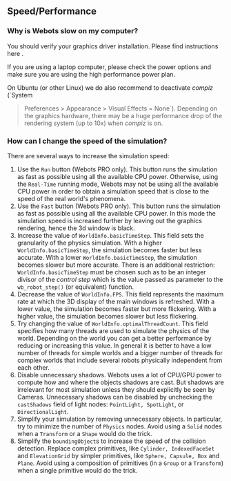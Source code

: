 ## Speed/Performance

### Why is Webots slow on my computer?

You should verify your graphics driver installation. Please find instructions
here .

If you are using a laptop computer, please check the power options and make sure
you are using the high performance power plan.

On Ubuntu (or other Linux) we do also recommend to deactivate *compiz* (`System
> Preferences > Appearance > Visual Effects = None`). Depending on the graphics
hardware, there may be a huge performance drop of the rendering system (up to
10x) when *compiz* is on.

### How can I change the speed of the simulation?

There are several ways to increase the simulation speed:

1. Use the `Run` button (Webots PRO only). This button runs the simulation as fast
as possible using all the available CPU power. Otherwise, using the `Real-Time`
running mode, Webots may not be using all the available CPU power in order to
obtain a simulation speed that is close to the speed of the real world's
phenomena.
2. Use the `Fast` button (Webots PRO only). This button runs the simulation as fast
as possible using all the available CPU power. In this mode the simulation speed
is increased further by leaving out the graphics rendering, hence the 3d window
is black.
3. Increase the value of `WorldInfo.basicTimeStep`. This field sets the granularity
of the physics simulation. With a higher `WorldInfo.basicTimeStep`, the
simulation becomes faster but less accurate. With a lower
`WorldInfo.basicTimeStep`, the simulation becomes slower but more accurate.
There is an additional restriction: `WorldInfo.basicTimeStep` must be chosen
such as to be an integer divisor of the *control step* which is the value passed
as parameter to the `wb_robot_step()` (or equivalent) function.
4. Decrease the value of `WorldInfo.FPS`. This field represents the maximum rate at
which the 3D display of the main windows is refreshed. With a lower value, the
simulation becomes faster but more flickering. With a higher value, the
simulation becomes slower but less flickering.
5. Try changing the value of `WorldInfo.optimalThreadCount`. This field specifies
how many threads are used to simulate the physics of the world. Depending on the
world you can get a better performance by reducing or increasing this value. In
general it is better to have a low number of threads for simple worlds and a
bigger number of threads for complex worlds that include several robots
physically independent from each other.
6. Disable unnecessary shadows. Webots uses a lot of CPU/GPU power to compute how
and where the objects shadows are cast. But shadows are irrelevant for most
simulation unless they should explicitly be seen by Cameras. Unnecessary shadows
can be disabled by unchecking the `castShadows` field of light nodes:
`PointLight, SpotLight`, or `DirectionalLight`.
7. Simplify your simulation by removing unnecessary objects. In particular, try to
minimize the number of `Physics` nodes. Avoid using a `Solid` nodes when a
`Transform` or a `Shape` would do the trick.
8. Simplify the `boundingObject`s to increase the speed of the collision detection.
Replace complex primitives, like `Cylinder, IndexedFaceSet` and `ElevationGrid`
by simpler primitives, like `Sphere, Capsule, Box` and `Plane`. Avoid using a
composition of primitives (in a `Group` or a `Transform`) when a single
primitive would do the trick.

